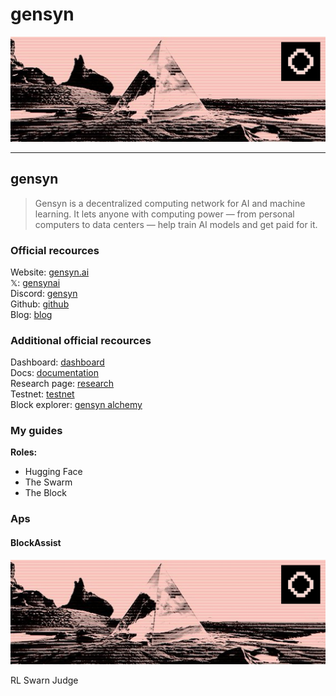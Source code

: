 # gensyn
<p align="center">
  <img src="images/gensyn.png" alt="gensyn" width="1200"/>
</p>

---
## gensyn
> Gensyn is a decentralized computing network for AI and machine learning.
It lets anyone with computing power — from personal computers to data centers — help train AI models and get paid for it.

### Official recources
Website: [gensyn.ai](https://www.gensyn.ai/)<br>
𝕏: [gensynai](https://x.com/gensynai)<br>
Discord: [gensyn](https://discord.com/invite/gensyn)<br>
Github: [github](https://github.com/gensyn-ai)<br>
Blog: [blog](https://blog.gensyn.ai/)

### Additional official recources
Dashboard: [dashboard](https://dashboard.gensyn.ai/)<br>
Docs: [documentation](https://docs.gensyn.ai/)<br>
Research page: [research](https://www.gensyn.ai/research)<br>
Testnet: [testnet](https://www.gensyn.ai/testnet)<br>
Block explorer: [gensyn alchemy](https://gensyn-testnet.explorer.alchemy.com/)

### My guides
<b>Roles:</b>
- Hugging Face
- The Swarm
- The Block


### Aps
#### BlockAssist
<img src="images/gensyn.png" alt="gensyn" width="1200"/>

RL Swarn
Judge
